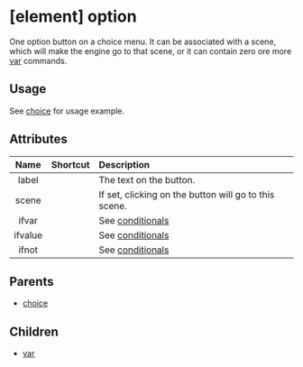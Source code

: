 
# [element] option

One option button on a choice menu. It can be associated with a scene, which will make
the engine go to that scene, or it can contain zero ore more [var](var.md) commands.

## Usage

See [choice](choice.md) for usage example.

## Attributes

| Name      | Shortcut | Description                                           |
|:---------:|:--------:|:------------------------------------------------------|
| label     |          | The text on the button.                               |
| scene     |          | If set, clicking on the button will go to this scene. |
| ifvar     |          | See [conditionals](conditionals.md)                 |
| ifvalue   |          | See [conditionals](conditionals.md)                 |
| ifnot     |          | See [conditionals](conditionals.md)                 |


## Parents

 * [choice](choice.md)

## Children

 * [var](var.md)
